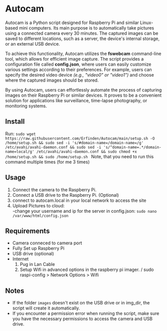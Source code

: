 # Autocam
Autocam is a Python script designed for Raspberry Pi and similar Linux-based mini computers. Its main purpose is to automatically take pictures using a connected camera every 30 minutes. The captured images can be saved to different locations, such as a server, the device's internal storage, or an external USB device.

To achieve this functionality, Autocam utilizes the **fswebcam** command-line tool, which allows for efficient image capture. The script provides a configuration file called **config.json**, where users can easily customize various settings according to their preferences. For example, users can specify the desired video device *(e.g., "video0" or "video1")* and choose where the captured images should be stored.

By using Autocam, users can effortlessly automate the process of capturing images on their Raspberry Pi or similar devices. It proves to be a convenient solution for applications like surveillance, time-lapse photography, or monitoring systems.


## Install

Run: 
`sudo wget https://raw.githubusercontent.com/Erfinden/Autocam/main/setup.sh -O /home/setup.sh && sudo sed -i 's/#domain-name=/domain-name=/g' /etc/avahi/avahi-daemon.conf && sudo sed -i 's/^domain-name=.*/domain-name=local/g' /etc/avahi/avahi-daemon.conf && sudo chmod +x /home/setup.sh && sudo /home/setup.sh
`
Note, that you need to run this command multiple times (for me 3 times) 

## Usage

1. Connect the camera to the Raspberry Pi.
2. Connect a USB drive to the Raspberry Pi. (Optional) 
3. connect to autocam.local in your local network to access the site 
4. Upload Pictures to cloud: <br>
    -change your username and ip for the server in config.json: `sudo nano /var/www/html/config.json`
    
## Requirements

- Camera conneced to camera port
- Fully Set up Raspberry Pi 
- USB drive (optional)
- Internet 
    1. Pug in Lan Cable
    1. Setup Wifi in advanced options in the raspberry pi imager. / sudo raspi-config > Network Options > Wifi  

## Notes

- If the folder `images` doesn't exist on the USB drive or in img_dir, the script will create it automatically.
- If you encounter a permission error when running the script, make sure you have the necessary permissions to access the camera and USB drive.
